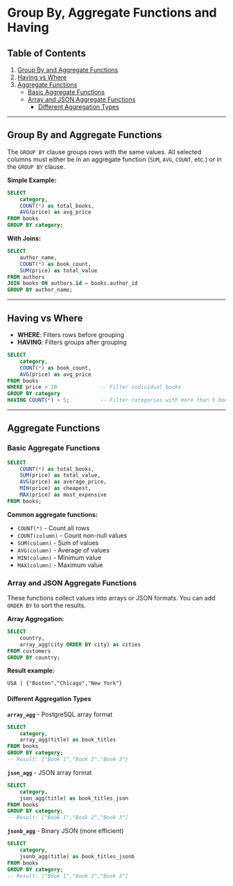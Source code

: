 # Group By, Aggregate Functions and Having

## Table of Contents
1. [Group By and Aggregate Functions](#group-by-and-aggregate-functions)
2. [Having vs Where](#having-vs-where)
3. [Aggregate Functions](#aggregate-functions)
   - [Basic Aggregate Functions](#basic-aggregate-functions)
   - [Array and JSON Aggregate Functions](#array-and-json-aggregate-functions)
     - [Different Aggregation Types](#different-aggregation-types)


---

## Group By and Aggregate Functions

The `GROUP BY` clause groups rows with the same values. All selected columns must either be in an aggregate function (`SUM`, `AVG`, `COUNT`, etc.) or in the `GROUP BY` clause.

**Simple Example:**
```sql
SELECT 
    category,
    COUNT(*) as total_books,
    AVG(price) as avg_price
FROM books
GROUP BY category;
```

**With Joins:**
```sql
SELECT 
    author_name,
    COUNT(*) as book_count,
    SUM(price) as total_value
FROM authors 
JOIN books ON authors.id = books.author_id
GROUP BY author_name;
```

---

## Having vs Where

- **WHERE**: Filters rows before grouping
- **HAVING**: Filters groups after grouping

```sql
SELECT 
    category,
    COUNT(*) as book_count,
    AVG(price) as avg_price
FROM books
WHERE price > 10              -- Filter individual books
GROUP BY category
HAVING COUNT(*) > 5;          -- Filter categories with more than 5 books
```

---

## Aggregate Functions

### Basic Aggregate Functions

```sql
SELECT
    COUNT(*) as total_books,
    SUM(price) as total_value,
    AVG(price) as average_price,
    MIN(price) as cheapest,
    MAX(price) as most_expensive
FROM books;
```

**Common aggregate functions:**
- `COUNT(*)` - Count all rows
- `COUNT(column)` - Count non-null values
- `SUM(column)` - Sum of values
- `AVG(column)` - Average of values
- `MIN(column)` - Minimum value
- `MAX(column)` - Maximum value

### Array and JSON Aggregate Functions

These functions collect values into arrays or JSON formats. You can add `ORDER BY` to sort the results.

**Array Aggregation:**
```sql
SELECT 
    country,
    array_agg(city ORDER BY city) as cities
FROM customers
GROUP BY country;
```

**Result example:**
```
USA | {"Boston","Chicago","New York"}
```

#### Different Aggregation Types

**`array_agg`** - PostgreSQL array format
```sql
SELECT 
    category,
    array_agg(title) as book_titles
FROM books
GROUP BY category;
-- Result: {"Book 1","Book 2","Book 3"}
```

**`json_agg`** - JSON array format
```sql
SELECT 
    category,
    json_agg(title) as book_titles_json
FROM books
GROUP BY category;
-- Result: ["Book 1","Book 2","Book 3"]
```

**`jsonb_agg`** - Binary JSON (more efficient)
```sql
SELECT 
    category,
    jsonb_agg(title) as book_titles_jsonb
FROM books
GROUP BY category;
-- Result: ["Book 1","Book 2","Book 3"]
```